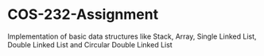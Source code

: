 # COS-232-Assignment
Implementation of basic data structures like Stack, Array, Single Linked List, Double Linked List and Circular Double Linked List
